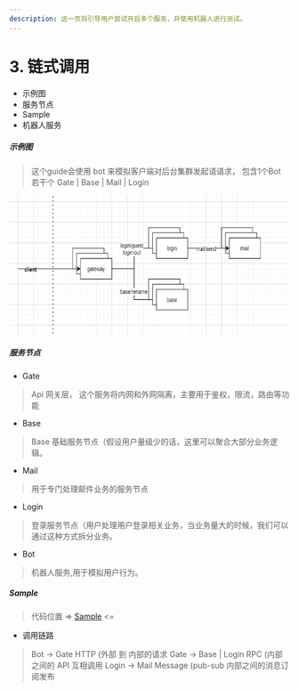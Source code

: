 ```yaml
---
description: 这一页将引导用户尝试开启多个服务，并使用机器人进行测试。
---
```


# 3. 链式调用

* 示例图
* 服务节点
* Sample
* 机器人服务


##### 示例图
> 这个guide会使用 bot 来模拟客户端对后台集群发起请请求， 包含1个Bot 若干个 Gate | Base | Mail | Login

<img src="../images/doc-3_1.png" width="700" height=250 />


##### 服务节点
* Gate
> Api 网关层， 这个服务将内网和外网隔离，主要用于鉴权，限流，路由等功能

* Base
> Base 基础服务节点（假设用户量级少的话，这里可以聚合大部分业务逻辑。

* Mail
> 用于专门处理邮件业务的服务节点

* Login
> 登录服务节点（用户处理用户登录相关业务，当业务量大的时候，我们可以通过这种方式拆分业务。

* Bot
> 机器人服务,用于模拟用户行为。


##### Sample
> 代码位置 => [Sample](https://github.com/pojol/braidgo-sample) <=

* 调用链路
> Bot -> Gate             HTTP (外部 到 内部的请求
> Gate -> Base | Login    RPC (内部之间的 API 互相调用
> Login -> Mail           Message (pub-sub 内部之间的消息订阅发布

